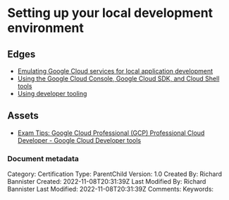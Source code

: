 # Setting up your local development environment

## Edges
- [Emulating Google Cloud services for local application development](2.1.1_emulating_google_cloud_services_for_local_application_development.md)
- [Using the Google Cloud Console, Google Cloud SDK, and Cloud Shell tools](2.1.2_using_the_google_cloud_console_google_cloud_sdk_and_cloud_shell_tools.md)
- [Using developer tooling](2.1.3_using_developer_tooling.md)

## Assets
- [Exam Tips: Google Cloud Professional (GCP) Professional Cloud Developer - Google Cloud Developer tools](https://www.linkedin.com/learning/exam-tips-google-cloud-professional-gcp-professional-cloud-developer/google-cloud-developer-tools?autoplay=true&dApp=16967093&leis=LAA&resume=false&u=56685617)


### Document metadata
Category: Certification
Type: ParentChild
Version: 1.0
Created By: Richard Bannister
Created: 2022-11-08T20:31:39Z
Last Modified By: Richard Bannister
Last Modified: 2022-11-08T20:31:39Z
Comments: 
Keywords: 